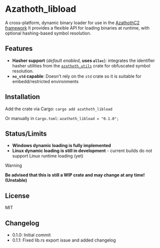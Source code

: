 # Azathoth_libload

A cross-platform, dynamic binary loader for use in the [AzathothC2 framework](https://github.com/AzathothC2/)
It provides a flexible API for loading binaries at runtime, with optional hashing-based symbol resolution.


## Features
* **Hasher support** (_default enabled_, **uses `alloc`**): integrates the identifier hasher utilities from the [`azathoth_utils`](https://github.com/AzathothC2/azathoth_utils) crate for obfuscated symbol resolution.
* **`no_std` capable**: Doesn't rely on the `std` crate so it is suitable for embedd/restricted environments

## Installation
Add the crate via Cargo: 
```cargo add azathoth_libload```

Or manually in `Cargo.toml`: ```azathoth_libload = "0.1.0";```

## Status/Limits
* **Windows dynamic loading is fully implemented**
* **Linux dynamic loading is still in development** - current builds do not support Linux runtime loading (yet)

>[!WARNING]
> **Be advised that this is still a WIP crate and may change at any time! (Unstable)**

## License
MIT


## Changelog

* 0.1.0: Initial commit
* 0.1.1: Fixed lib.rs export issue and added changelog